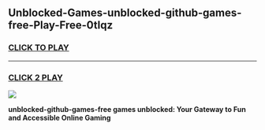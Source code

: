 
## Unblocked-Games-unblocked-github-games-free-Play-Free-0tlqz
<h3>
<a href="https://premium76.site?title=unblocked-github-games-free&ref=18A1">CLICK TO PLAY</a></h3>
<hr>

<h3>
<a href="https://premium76.site?title=unblocked-github-games-free&ref=18A1">CLICK 2 PLAY</a>
  
</h3>

<a href="https://premium76.site?title=unblocked-github-games-free&ref=18A1"><img src="https://clearcache.store/games.png"></a>


**unblocked-github-games-free games unblocked: Your Gateway to Fun and Accessible Online Gaming**
